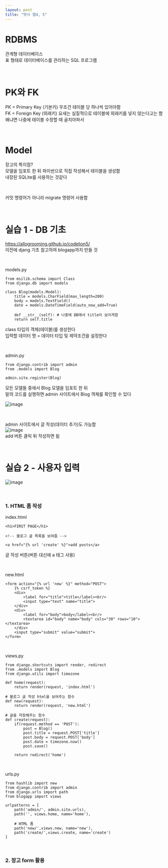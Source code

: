 ```yaml
---
layout: post
title: "멋사 챕4, 5"
---
```


# RDBMS
관계형 데이터베이스  
표 형태로 데이터베이스를 관리하는 SQL 프로그램  

<br>

# PK와 FK
PK = Primary Key (기본키) 무조건 테이블 당 하나씩 있어야함  
FK = Foreign Key (외래키) 요새는 실질적으로 테이블에 외래키를 넣지 않는다고는 함  
왜냐면 나중에 테이블 수정할 때 골치아파서  

<br>

# Model
장고의 특이점?  
모델을 임포트 한 뒤 파이썬으로 직접 작성해서 테이블을 생성함  
내장된 SQLite를 사용하는 것같다  

<br>

커밋 명령어가 아니라 migrate 명령어 사용함  

<br>

# 실습 1 - DB 기초
https://allogrooming.github.io/codelion5/  
이전에 djang 기초 참고하여 blogapp까지 만들 것  

<br>

models.py
```
from msilib.schema import Class
from django.db import models

class Blog(models.Model):
    title = models.CharField(max_length=200)
    body = models.TextField()
    date = models.DateTimeField(auto_now_add=True)
    
    def __str__(self): # 나중에 DB에서 title이 보이게함
    return self.title
```

class 타입의 객체(테이블)를 생성한다  
입력할 데이터 명 = 데이터 타입 및 제약조건을 설정한다  

<br>

admin.py
```
from django.contrib import admin
from .models import Blog

admin.site.register(Blog)
```
모든 모델들 중에서 Blog 모델을 임포트 한 뒤  
밑의 코드를 실행하면 admin 사이트에서 Blog 객체를 확인할 수 있다  

![image](https://user-images.githubusercontent.com/86642180/175832392-002b933a-6b2b-4f54-9217-029bd86c9b7d.png)

<br>

admin 사이트에서 글 작성(데이터 추가)도 가능함  
![image](https://user-images.githubusercontent.com/86642180/175832421-faa698e5-812a-4e74-905a-2aee202af475.png)  
add 버튼 클릭 뒤 작성하면 됨  

<br>

# 실습 2 - 사용자 입력
![image](https://user-images.githubusercontent.com/86642180/175832512-2226383c-980f-4c48-9051-41f10f50a711.png)  

<br>

### 1. HTML 폼 작성  
index.html  
```
<h1>FIRST PAGE</h1>

<!-- 블로그 글 목록을 보여줌 -->

<a href="{% url 'create' %}">add posts</a>
```
글 작성 버튼(버튼 대신에 a 태그 사용)  

<br>

new.html
```
<form action="{% url 'new' %}" method="POST">
    {% csrf_token %}
    <div>
        <label for="title">title</label><br/>
        <input type="text" name="title">
    </div>
    <div>
        <label for="body">body</label><br/>
        <textarea id="body" name="body" cols="30" rows="10"></textarea>
    </div>
    <input type="submit" value="submit">
</form>
```

<br>

views.py
```
from django.shortcuts import render, redirect
from .models import Blog
from django.utils import timezone

def home(request):
    return render(request, 'index.html')

# 블로그 글 작성 html을 보여주는 함수
def new(request):
    return render(request, 'new.html')

# 글을 저장해주는 함수
def create(request):
    if(request.method == 'POST'):
        post = Blog()
        post.title = request.POST['title']
        post.body = request.POST['body']
        post.date = timezone.now()
        post.save()
    
    return redirect('home')
```

<br>

urls.py
```
from hashlib import new
from django.contrib import admin
from django.urls import path
from blogapp import views

urlpatterns = [
    path('admin/', admin.site.urls),
    path('', views.home, name='home'),

    # HTML 폼
    path('new/',views.new, name='new'),
    path('create/',views.create, name='create')
]
```

<br>

### 2. 장고 form 활용
